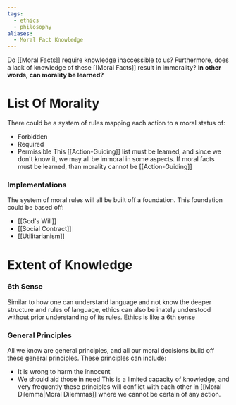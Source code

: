 ```yaml
---
tags:
  - ethics
  - philosophy
aliases:
  - Moral Fact Knowledge
---
```

Do [[Moral Facts]] require knowledge inaccessible to us?
Furthermore, does a lack of knowledge of these [[Moral Facts]] result in immorality?
**In other words, can morality be learned?**
# List Of Morality
There could be a system of rules mapping each action to a moral status of:
- Forbidden
- Required
- Permissible
This [[Action-Guiding]] list must be learned, and since we don't know it, we may all be immoral in some aspects.
If moral facts must be learned, than morality cannot be [[Action-Guiding]]
### Implementations
The system of moral rules will all be built off a foundation. This foundation could be based off:
- [[God's Will]]
- [[Social Contract]]
- [[Utilitarianism]]
# Extent of Knowledge
### 6th Sense
Similar to how one can understand language and not know the deeper structure and rules of language, ethics can also be inately understood without prior understanding of its rules.
Ethics is like a 6th sense
### General Principles
All we know are general principles, and all our moral decisions build off these general principles.
These principles can include:
- It is wrong to harm the innocent
- We should aid those in need
This is a limited capacity of knowledge, and very frequently these principles will conflict with each other in [[Moral Dilemma|Moral Dilemmas]] where we cannot be certain of any action.
